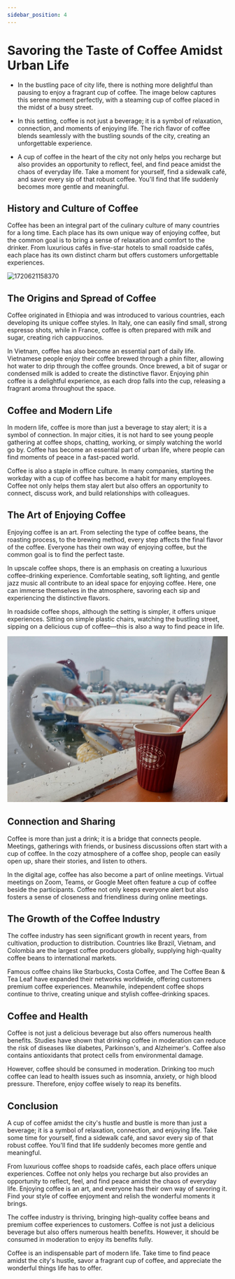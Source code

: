 ```yaml
---
sidebar_position: 4
---
```


# Savoring the Taste of Coffee Amidst Urban Life

- In the bustling pace of city life, there is nothing more delightful than pausing to enjoy a fragrant cup of coffee. The image below captures this serene moment perfectly, with a steaming cup of coffee placed in the midst of a busy street.

- In this setting, coffee is not just a beverage; it is a symbol of relaxation, connection, and moments of enjoying life. The rich flavor of coffee blends seamlessly with the bustling sounds of the city, creating an unforgettable experience.

- A cup of coffee in the heart of the city not only helps you recharge but also provides an opportunity to reflect, feel, and find peace amidst the chaos of everyday life. Take a moment for yourself, find a sidewalk café, and savor every sip of that robust coffee. You'll find that life suddenly becomes more gentle and meaningful.

## History and Culture of Coffee

Coffee has been an integral part of the culinary culture of many countries for a long time. Each place has its own unique way of enjoying coffee, but the common goal is to bring a sense of relaxation and comfort to the drinker. From luxurious cafés in five-star hotels to small roadside cafés, each place has its own distinct charm but offers customers unforgettable experiences.

![1720621158370](image/coffee-in-street/1720621158370.png)

## The Origins and Spread of Coffee

Coffee originated in Ethiopia and was introduced to various countries, each developing its unique coffee styles. In Italy, one can easily find small, strong espresso shots, while in France, coffee is often prepared with milk and sugar, creating rich cappuccinos.

In Vietnam, coffee has also become an essential part of daily life. Vietnamese people enjoy their coffee brewed through a phin filter, allowing hot water to drip through the coffee grounds. Once brewed, a bit of sugar or condensed milk is added to create the distinctive flavor. Enjoying phin coffee is a delightful experience, as each drop falls into the cup, releasing a fragrant aroma throughout the space.

## Coffee and Modern Life

In modern life, coffee is more than just a beverage to stay alert; it is a symbol of connection. In major cities, it is not hard to see young people gathering at coffee shops, chatting, working, or simply watching the world go by. Coffee has become an essential part of urban life, where people can find moments of peace in a fast-paced world.

Coffee is also a staple in office culture. In many companies, starting the workday with a cup of coffee has become a habit for many employees. Coffee not only helps them stay alert but also offers an opportunity to connect, discuss work, and build relationships with colleagues.

## The Art of Enjoying Coffee

Enjoying coffee is an art. From selecting the type of coffee beans, the roasting process, to the brewing method, every step affects the final flavor of the coffee. Everyone has their own way of enjoying coffee, but the common goal is to find the perfect taste.

In upscale coffee shops, there is an emphasis on creating a luxurious coffee-drinking experience. Comfortable seating, soft lighting, and gentle jazz music all contribute to an ideal space for enjoying coffee. Here, one can immerse themselves in the atmosphere, savoring each sip and experiencing the distinctive flavors.

In roadside coffee shops, although the setting is simpler, it offers unique experiences. Sitting on simple plastic chairs, watching the bustling street, sipping on a delicious cup of coffee—this is also a way to find peace in life.

![1720621232679](image/coffee-in-street/1720621232679.png)

## Connection and Sharing

Coffee is more than just a drink; it is a bridge that connects people. Meetings, gatherings with friends, or business discussions often start with a cup of coffee. In the cozy atmosphere of a coffee shop, people can easily open up, share their stories, and listen to others.

In the digital age, coffee has also become a part of online meetings. Virtual meetings on Zoom, Teams, or Google Meet often feature a cup of coffee beside the participants. Coffee not only keeps everyone alert but also fosters a sense of closeness and friendliness during online meetings.

## The Growth of the Coffee Industry

The coffee industry has seen significant growth in recent years, from cultivation, production to distribution. Countries like Brazil, Vietnam, and Colombia are the largest coffee producers globally, supplying high-quality coffee beans to international markets.

Famous coffee chains like Starbucks, Costa Coffee, and The Coffee Bean & Tea Leaf have expanded their networks worldwide, offering customers premium coffee experiences. Meanwhile, independent coffee shops continue to thrive, creating unique and stylish coffee-drinking spaces.

## Coffee and Health

Coffee is not just a delicious beverage but also offers numerous health benefits. Studies have shown that drinking coffee in moderation can reduce the risk of diseases like diabetes, Parkinson's, and Alzheimer's. Coffee also contains antioxidants that protect cells from environmental damage.

However, coffee should be consumed in moderation. Drinking too much coffee can lead to health issues such as insomnia, anxiety, or high blood pressure. Therefore, enjoy coffee wisely to reap its benefits.

## Conclusion

A cup of coffee amidst the city's hustle and bustle is more than just a beverage; it is a symbol of relaxation, connection, and enjoying life. Take some time for yourself, find a sidewalk café, and savor every sip of that robust coffee. You'll find that life suddenly becomes more gentle and meaningful.

From luxurious coffee shops to roadside cafés, each place offers unique experiences. Coffee not only helps you recharge but also provides an opportunity to reflect, feel, and find peace amidst the chaos of everyday life. Enjoying coffee is an art, and everyone has their own way of savoring it. Find your style of coffee enjoyment and relish the wonderful moments it brings.

The coffee industry is thriving, bringing high-quality coffee beans and premium coffee experiences to customers. Coffee is not just a delicious beverage but also offers numerous health benefits. However, it should be consumed in moderation to enjoy its benefits fully.

Coffee is an indispensable part of modern life. Take time to find peace amidst the city's hustle, savor a fragrant cup of coffee, and appreciate the wonderful things life has to offer.
